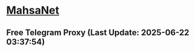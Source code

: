 
# [MahsaNet](https://t.me/mahsa_net)
## Free Telegram Proxy (Last Update: 2025-06-22 03:37:54)

    